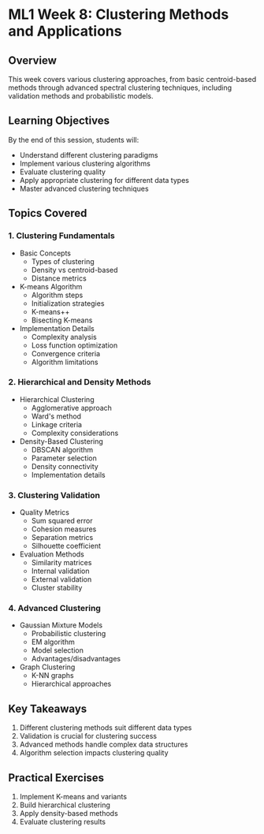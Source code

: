 # ML1 Week 8: Clustering Methods and Applications

## Overview
This week covers various clustering approaches, from basic centroid-based methods through advanced spectral clustering techniques, including validation methods and probabilistic models.

## Learning Objectives
By the end of this session, students will:
- Understand different clustering paradigms
- Implement various clustering algorithms
- Evaluate clustering quality
- Apply appropriate clustering for different data types
- Master advanced clustering techniques

## Topics Covered

### 1. Clustering Fundamentals
- Basic Concepts
  * Types of clustering
  * Density vs centroid-based
  * Distance metrics
- K-means Algorithm
  * Algorithm steps
  * Initialization strategies
  * K-means++
  * Bisecting K-means
- Implementation Details
  * Complexity analysis
  * Loss function optimization
  * Convergence criteria
  * Algorithm limitations

### 2. Hierarchical and Density Methods
- Hierarchical Clustering
  * Agglomerative approach
  * Ward's method
  * Linkage criteria
  * Complexity considerations
- Density-Based Clustering
  * DBSCAN algorithm
  * Parameter selection
  * Density connectivity
  * Implementation details

### 3. Clustering Validation
- Quality Metrics
  * Sum squared error
  * Cohesion measures
  * Separation metrics
  * Silhouette coefficient
- Evaluation Methods
  * Similarity matrices
  * Internal validation
  * External validation
  * Cluster stability

### 4. Advanced Clustering
- Gaussian Mixture Models
  * Probabilistic clustering
  * EM algorithm
  * Model selection
  * Advantages/disadvantages
- Graph Clustering
  * K-NN graphs
  * Hierarchical approaches


## Key Takeaways
1. Different clustering methods suit different data types
2. Validation is crucial for clustering success
3. Advanced methods handle complex data structures
4. Algorithm selection impacts clustering quality

## Practical Exercises
1. Implement K-means and variants
2. Build hierarchical clustering
3. Apply density-based methods
4. Evaluate clustering results 